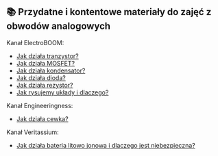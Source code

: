 ## 📚 Przydatne i kontentowe materiały do zajęć z obwodów analogowych

Kanał ElectroBOOM:
- [Jak działa tranzystor?](https://www.youtube.com/watch?v=2uowMENwiHQ&t=1s&ab_channel=ElectroBOOM)
- [Jak działa MOSFET?](https://www.youtube.com/watch?v=lyfx8CL7AkI&t=1s&ab_channel=ElectroBOOM)
- [Jak działa kondensator?](https://www.youtube.com/watch?v=rbCXKhhzBN0&ab_channel=ElectroBOOM)
- [Jak działa dioda?](https://www.youtube.com/watch?v=l2y-w9aS98k&list=PLr_CZLgMkHeWc8wQBM5WKC3BImcgWQfeX&index=10&ab_channel=ElectroBOOM)
- [Jak działa rezystor?](https://www.youtube.com/watch?v=IOb3-JZPY0Y&list=PLr_CZLgMkHeWc8wQBM5WKC3BImcgWQfeX&index=10&ab_channel=ElectroBOOM)
- [Jak rysujemy układy i dlaczego?](https://www.youtube.com/watch?v=AMXWm_bnsTE&list=PLr_CZLgMkHeWc8wQBM5WKC3BImcgWQfeX&index=9&ab_channel=ElectroBOOM)

Kanał Engineeringness:
- [Jak działa cewka?](https://www.youtube.com/shorts/lXk4CQDbr4Q)
  
Kanał Veritassium:
- [Jak działa bateria litowo jonowa i dlaczego jest niebezpieczna?](https://www.youtube.com/watch?v=AGglJehON5g&ab_channel=Veritasium)
